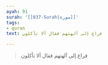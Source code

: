 ```yaml
---
ayah: 91
surah: '[[037-Surah|سورة]]'
tags:
- quran
text: فراغ إلى آلهتهم فقال ألا تأكلون

---
```

> فراغ إلى آلهتهم فقال ألا تأكلون
